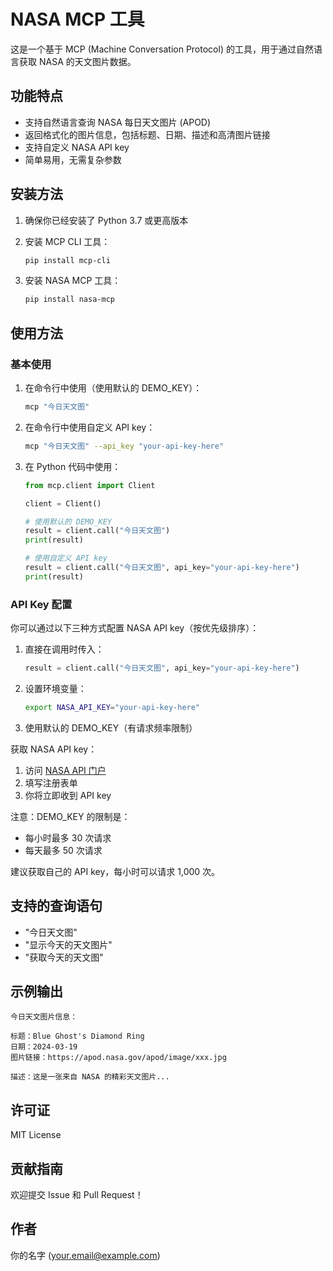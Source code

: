 # NASA MCP 工具

这是一个基于 MCP (Machine Conversation Protocol) 的工具，用于通过自然语言获取 NASA 的天文图片数据。

## 功能特点

- 支持自然语言查询 NASA 每日天文图片 (APOD)
- 返回格式化的图片信息，包括标题、日期、描述和高清图片链接
- 支持自定义 NASA API key
- 简单易用，无需复杂参数

## 安装方法

1. 确保你已经安装了 Python 3.7 或更高版本
2. 安装 MCP CLI 工具：
   ```bash
   pip install mcp-cli
   ```

3. 安装 NASA MCP 工具：
   ```bash
   pip install nasa-mcp
   ```

## 使用方法

### 基本使用

1. 在命令行中使用（使用默认的 DEMO_KEY）：
   ```bash
   mcp "今日天文图"
   ```

2. 在命令行中使用自定义 API key：
   ```bash
   mcp "今日天文图" --api_key "your-api-key-here"
   ```

3. 在 Python 代码中使用：
   ```python
   from mcp.client import Client
   
   client = Client()
   
   # 使用默认的 DEMO_KEY
   result = client.call("今日天文图")
   print(result)
   
   # 使用自定义 API key
   result = client.call("今日天文图", api_key="your-api-key-here")
   print(result)
   ```

### API Key 配置

你可以通过以下三种方式配置 NASA API key（按优先级排序）：

1. 直接在调用时传入：
   ```python
   result = client.call("今日天文图", api_key="your-api-key-here")
   ```

2. 设置环境变量：
   ```bash
   export NASA_API_KEY="your-api-key-here"
   ```

3. 使用默认的 DEMO_KEY（有请求频率限制）

获取 NASA API key：
1. 访问 [NASA API 门户](https://api.nasa.gov/)
2. 填写注册表单
3. 你将立即收到 API key

注意：DEMO_KEY 的限制是：
- 每小时最多 30 次请求
- 每天最多 50 次请求

建议获取自己的 API key，每小时可以请求 1,000 次。

## 支持的查询语句

- "今日天文图"
- "显示今天的天文图片"
- "获取今天的天文图"

## 示例输出

```
今日天文图片信息：

标题：Blue Ghost's Diamond Ring
日期：2024-03-19
图片链接：https://apod.nasa.gov/apod/image/xxx.jpg

描述：这是一张来自 NASA 的精彩天文图片...
```

## 许可证

MIT License

## 贡献指南

欢迎提交 Issue 和 Pull Request！

## 作者

你的名字 (your.email@example.com) 